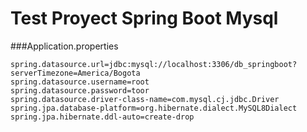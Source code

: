 # Test Proyect Spring Boot Mysql
###Application.properties
```
spring.datasource.url=jdbc:mysql://localhost:3306/db_springboot?serverTimezone=America/Bogota
spring.datasource.username=root
spring.datasource.password=toor
spring.datasource.driver-class-name=com.mysql.cj.jdbc.Driver
spring.jpa.database-platform=org.hibernate.dialect.MySQL8Dialect
spring.jpa.hibernate.ddl-auto=create-drop
```
